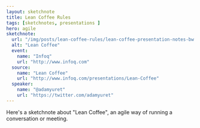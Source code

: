 ```yaml
---
layout: sketchnote
title: Lean Coffee Rules
tags: [sketchnotes, presentations ]
hero: agile
sketchnote:
  url: "/img/posts/lean-coffee-rules/lean-coffee-presentation-notes-bw.png"
  alt: "Lean Coffee"
  event:
    name: "Infoq"
    url: "http://www.infoq.com"
  source:
    name: "Lean Coffee"
    url: "http://www.infoq.com/presentations/Lean-Coffee"
  speaker:
    name: "@adamyuret"
    url: "https://twitter.com/adamyuret"
---
```


Here's a sketchnote about "Lean Coffee", an agile way of
running a conversation or meeting.


